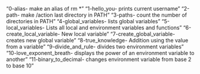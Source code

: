 “0-alias- make an alias of rm *”
“1-hello_you- prints current username”
“2-path- make /action last directory in PATH”
“3-paths- count the number of directories in PATH”
“4-global_variables- lists global variables”
“5-local_variables- Lists all local and environment variables and functions”
“6-create_local_variable- New local variable”
“7-create_global_variable- creates new global variable”
“8-true_knowledge- Addition using the value from a variable”
“9-divide_and_rule- divides two environment variables”
“10-love_exponent_breath- displays the power of an environment variable to another”
“11-binary_to_decimal- changes environment variable from base 2 to base 10”
